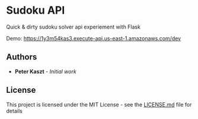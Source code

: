 # Sudoku API

Quick & dirty sudoku solver api experiement with Flask

Demo: https://1y3m54kas3.execute-api.us-east-1.amazonaws.com/dev

## Authors

* **Peter Kaszt** - *Initial work*

## License

This project is licensed under the MIT License - see the [LICENSE.md](LICENSE.md) file for details

